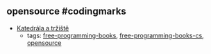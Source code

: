 opensource #codingmarks 
---
* [Katedrála a tržiště](http://www.root.cz/knihy/katedrala-a-trziste/)
    * tags: [free-programming-books](../tags/free-programming-books.md), [free-programming-books-cs](../tags/free-programming-books-cs.md), [opensource](../tags/opensource.md)
